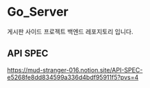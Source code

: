 # Go_Server
게시판 사이드 프로젝트 백엔드 레포지토리 입니다.

## API SPEC
https://mud-stranger-016.notion.site/API-SPEC-e5268fe8dd834599a336d4bdf95911f5?pvs=4
